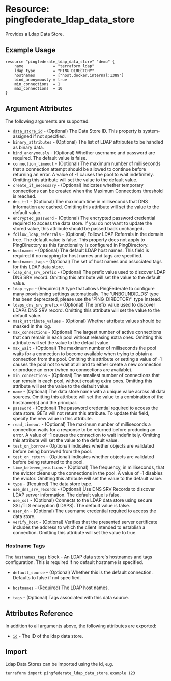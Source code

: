 # Resource: pingfederate_ldap_data_store

Provides a Ldap Data Store.

## Example Usage
```hcl
resource "pingfederate_ldap_data_store" "demo" {
	name             = "terraform_ldap"
	ldap_type        = "PING_DIRECTORY"
	hostnames        = ["host.docker.internal:1389"]
	bind_anonymously = true
	min_connections  = 1
	max_connections  = 10
}
```

## Argument Attributes

The following arguments are supported:

- [`data_store_id`](#data_store_id) - (Optional)  The Data Store ID. This property is system-assigned if not specified.
- `binary_attributes` - (Optional) The list of LDAP attributes to be handled as binary data.
- `bind_anonymously` - (Optional) Whether username and password are required. The default value is false.
- `connection_timeout` - (Optional) The maximum number of milliseconds that a connection attempt should be allowed to continue before returning an error. A value of -1 causes the pool to wait indefinitely. Omitting this attribute will set the value to the default value.
- `create_if_necessary` - (Optional) Indicates whether temporary connections can be created when the Maximum Connections threshold is reached.
- `dns_ttl` - (Optional) The maximum time in milliseconds that DNS information are cached. Omitting this attribute will set the value to the default value.
- `encrypted_password` - (Optional) The encrypted password credential required to access the data store.  If you do not want to update the stored value, this attribute should be passed back unchanged.
- `follow_ldap_referrals` - (Optional) Follow LDAP Referrals in the domain tree. The default value is false. This property does not apply to PingDirectory as this functionality is configured in PingDirectory.
- `hostnames` - (Optional) The default LDAP host names. This field is required if no mapping for host names and tags are specified.
- `hostnames_tags` - (Optional) The set of host names and associated tags for this LDAP data store.
- `ldap_dns_srv_prefix` - (Optional) The prefix value used to discover LDAP DNS SRV record. Omitting this attribute will set the value to the default value.
- `ldap_type` - (Required) A type that allows PingFederate to configure many provisioning settings automatically. The 'UNBOUNDID_DS' type has been deprecated, please use the 'PING_DIRECTORY' type instead.
- `ldaps_dns_srv_prefix` - (Optional) The prefix value used to discover LDAPs DNS SRV record. Omitting this attribute will set the value to the default value.
- `mask_attribute_values` - (Optional) Whether attribute values should be masked in the log.
- `max_connections` - (Optional) The largest number of active connections that can remain in each pool without releasing extra ones. Omitting this attribute will set the value to the default value.
- `max_wait` - (Optional) The maximum number of milliseconds the pool waits for a connection to become available when trying to obtain a connection from the pool. Omitting this attribute or setting a value of -1 causes the pool not to wait at all and to either create a new connection or produce an error (when no connections are available).
- `min_connections` - (Optional) The smallest number of connections that can remain in each pool, without creating extra ones. Omitting this attribute will set the value to the default value.
- `name` - (Optional) The data store name with a unique value across all data sources. Omitting this attribute will set the value to a combination of the hostname(s) and the principal.
- `password` - (Optional) The password credential required to access the data store. GETs will not return this attribute. To update this field, specify the new value in this attribute.
- `read_timeout` - (Optional) The maximum number of milliseconds a connection waits for a response to be returned before producing an error. A value of -1 causes the connection to wait indefinitely. Omitting this attribute will set the value to the default value.
- `test_on_borrow` - (Optional) Indicates whether objects are validated before being borrowed from the pool.
- `test_on_return` - (Optional) Indicates whether objects are validated before being returned to the pool.
- `time_between_evictions` - (Optional) The frequency, in milliseconds, that the evictor cleans up the connections in the pool. A value of -1 disables the evictor. Omitting this attribute will set the value to the default value.
- `type` - (Required) The data store type.
- `use_dns_srv_records` - (Optional) Use DNS SRV Records to discover LDAP server information. The default value is false.
- `use_ssl` - (Optional) Connects to the LDAP data store using secure SSL/TLS encryption (LDAPS). The default value is false.
- `user_dn` - (Optional) The username credential required to access the data store.
- `verify_host` - (Optional) Verifies that the presented server certificate includes the address to which the client intended to establish a connection. Omitting this attribute will set the value to true.

### Hostname Tags

The `hostnames_tags` block - An LDAP data store's hostnames and tags configuration. This is required if no default hostname is specified.

- `default_source` - (Optional) Whether this is the default connection. Defaults to false if not specified.

- `hostnames` - (Required) The LDAP host names.

- `tags` - (Optional) Tags associated with this data source.

## Attributes Reference

In addition to all arguments above, the following attributes are exported:

- [`id`](#id) - The ID of the ldap data store.

## Import

Ldap Data Stores can be imported using the id, e.g.

```
terraform import pingfederate_ldap_data_store.example 123
```

